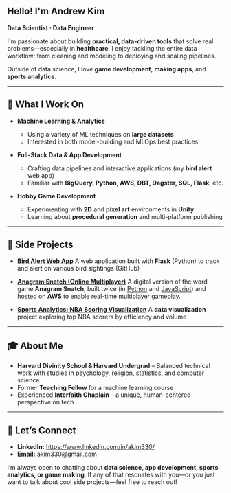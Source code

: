 ## Hello! I'm Andrew Kim
**Data Scientist · Data Engineer**

I'm passionate about building **practical, data-driven tools** that solve real problems—especially in **healthcare**. I enjoy tackling the entire data workflow: from cleaning and modeling to deploying and scaling pipelines.

Outside of data science, I love **game development**, **making apps**, and **sports analytics**.

---

## 💼 What I Work On
- **Machine Learning & Analytics**  
  - Using a variety of ML techniques on **large datasets**  
  - Interested in both model-building and MLOps best practices

- **Full-Stack Data & App Development**  
  - Crafting data pipelines and interactive applications (my **bird alert** web app)  
  - Familiar with **BigQuery, Python, AWS, DBT, Dagster, SQL, Flask**, etc.

- **Hobby Game Development**  
  - Experimenting with **2D** and **pixel art** environments in **Unity**  
  - Learning about **procedural generation** and multi-platform publishing

---

## 🚀 Side Projects
- [**Bird Alert Web App**](https://www.birdalerts.info/)
  A web application built with **Flask** (Python) to track and alert on various bird sightings (GitHub)

- [**Anagram Snatch (Online Multiplayer)**](#)
  A digital version of the word game **Anagram Snatch**, built twice (in [Python](https://github.com/akim330?tab=repositories) and [JavaScript](https://github.com/akim330/anagrams_js)) and hosted on **AWS** to enable real-time multiplayer gameplay.

- [**Sports Analytics: NBA Scoring Visualization**](https://github.com/akim330/nba_scorers/blob/main/README.md)
  A **data visualization** project exploring top NBA scorers by efficiency and volume

---

## 🎓 About Me
- **Harvard Divinity School & Harvard Undergrad** – Balanced technical work with studies in psychology, religion, statistics, and computer science
- Former **Teaching Fellow** for a machine learning course  
- Experienced **Interfaith Chaplain** – a unique, human-centered perspective on tech

---

## 🤝 Let’s Connect
- **LinkedIn:** https://www.linkedin.com/in/akim330/
- **Email:** akim330@gmail.com

I’m always open to chatting about **data science, app development, sports analytics, or game making**. If any of that resonates with you—or you just want to talk about cool side projects—feel free to reach out!
